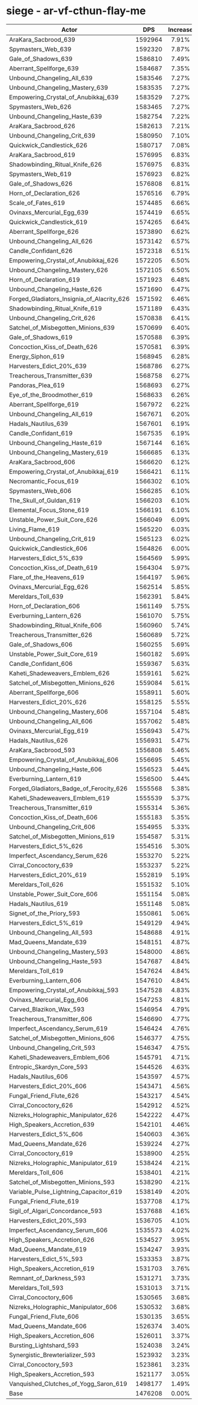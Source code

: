 # siege - ar-vf-cthun-flay-me
| Actor | DPS | Increase |
|---|:---:|:---:|
|AraKara_Sacbrood_639|1592964|7.91%|
|Spymasters_Web_639|1592320|7.87%|
|Gale_of_Shadows_639|1586810|7.49%|
|Aberrant_Spellforge_639|1584687|7.35%|
|Unbound_Changeling_All_639|1583546|7.27%|
|Unbound_Changeling_Mastery_639|1583535|7.27%|
|Empowering_Crystal_of_Anubikkaj_639|1583529|7.27%|
|Spymasters_Web_626|1583465|7.27%|
|Unbound_Changeling_Haste_639|1582754|7.22%|
|AraKara_Sacbrood_626|1582613|7.21%|
|Unbound_Changeling_Crit_639|1580950|7.10%|
|Quickwick_Candlestick_626|1580717|7.08%|
|AraKara_Sacbrood_619|1576995|6.83%|
|Shadowbinding_Ritual_Knife_626|1576975|6.83%|
|Spymasters_Web_619|1576923|6.82%|
|Gale_of_Shadows_626|1576808|6.81%|
|Horn_of_Declaration_626|1576516|6.79%|
|Scale_of_Fates_619|1574485|6.66%|
|Ovinaxs_Mercurial_Egg_639|1574419|6.65%|
|Quickwick_Candlestick_619|1574265|6.64%|
|Aberrant_Spellforge_626|1573890|6.62%|
|Unbound_Changeling_All_626|1573142|6.57%|
|Candle_Confidant_626|1572318|6.51%|
|Empowering_Crystal_of_Anubikkaj_626|1572205|6.50%|
|Unbound_Changeling_Mastery_626|1572105|6.50%|
|Horn_of_Declaration_619|1571923|6.48%|
|Unbound_Changeling_Haste_626|1571690|6.47%|
|Forged_Gladiators_Insignia_of_Alacrity_626|1571592|6.46%|
|Shadowbinding_Ritual_Knife_619|1571189|6.43%|
|Unbound_Changeling_Crit_626|1570838|6.41%|
|Satchel_of_Misbegotten_Minions_639|1570699|6.40%|
|Gale_of_Shadows_619|1570588|6.39%|
|Concoction_Kiss_of_Death_626|1570581|6.39%|
|Energy_Siphon_619|1568945|6.28%|
|Harvesters_Edict_20%_639|1568786|6.27%|
|Treacherous_Transmitter_639|1568758|6.27%|
|Pandoras_Plea_619|1568693|6.27%|
|Eye_of_the_Broodmother_619|1568633|6.26%|
|Aberrant_Spellforge_619|1567972|6.22%|
|Unbound_Changeling_All_619|1567671|6.20%|
|Hadals_Nautilus_639|1567601|6.19%|
|Candle_Confidant_619|1567535|6.19%|
|Unbound_Changeling_Haste_619|1567144|6.16%|
|Unbound_Changeling_Mastery_619|1566685|6.13%|
|AraKara_Sacbrood_606|1566620|6.12%|
|Empowering_Crystal_of_Anubikkaj_619|1566421|6.11%|
|Necromantic_Focus_619|1566302|6.10%|
|Spymasters_Web_606|1566285|6.10%|
|The_Skull_of_Guldan_619|1566203|6.10%|
|Elemental_Focus_Stone_619|1566191|6.10%|
|Unstable_Power_Suit_Core_626|1566049|6.09%|
|Living_Flame_619|1565220|6.03%|
|Unbound_Changeling_Crit_619|1565123|6.02%|
|Quickwick_Candlestick_606|1564826|6.00%|
|Harvesters_Edict_5%_639|1564569|5.99%|
|Concoction_Kiss_of_Death_619|1564304|5.97%|
|Flare_of_the_Heavens_619|1564197|5.96%|
|Ovinaxs_Mercurial_Egg_626|1562514|5.85%|
|Mereldars_Toll_639|1562391|5.84%|
|Horn_of_Declaration_606|1561149|5.75%|
|Everburning_Lantern_626|1561070|5.75%|
|Shadowbinding_Ritual_Knife_606|1560960|5.74%|
|Treacherous_Transmitter_626|1560689|5.72%|
|Gale_of_Shadows_606|1560255|5.69%|
|Unstable_Power_Suit_Core_619|1560182|5.69%|
|Candle_Confidant_606|1559367|5.63%|
|Kaheti_Shadeweavers_Emblem_626|1559161|5.62%|
|Satchel_of_Misbegotten_Minions_626|1559084|5.61%|
|Aberrant_Spellforge_606|1558911|5.60%|
|Harvesters_Edict_20%_626|1558125|5.55%|
|Unbound_Changeling_Mastery_606|1557104|5.48%|
|Unbound_Changeling_All_606|1557062|5.48%|
|Ovinaxs_Mercurial_Egg_619|1556943|5.47%|
|Hadals_Nautilus_626|1556931|5.47%|
|AraKara_Sacbrood_593|1556808|5.46%|
|Empowering_Crystal_of_Anubikkaj_606|1556695|5.45%|
|Unbound_Changeling_Haste_606|1556523|5.44%|
|Everburning_Lantern_619|1556500|5.44%|
|Forged_Gladiators_Badge_of_Ferocity_626|1555568|5.38%|
|Kaheti_Shadeweavers_Emblem_619|1555539|5.37%|
|Treacherous_Transmitter_619|1555314|5.36%|
|Concoction_Kiss_of_Death_606|1555183|5.35%|
|Unbound_Changeling_Crit_606|1554955|5.33%|
|Satchel_of_Misbegotten_Minions_619|1554587|5.31%|
|Harvesters_Edict_5%_626|1554516|5.30%|
|Imperfect_Ascendancy_Serum_626|1553270|5.22%|
|Cirral_Concoctory_639|1553237|5.22%|
|Harvesters_Edict_20%_619|1552819|5.19%|
|Mereldars_Toll_626|1551532|5.10%|
|Unstable_Power_Suit_Core_606|1551154|5.08%|
|Hadals_Nautilus_619|1551148|5.08%|
|Signet_of_the_Priory_593|1550861|5.06%|
|Harvesters_Edict_5%_619|1549129|4.94%|
|Unbound_Changeling_All_593|1548688|4.91%|
|Mad_Queens_Mandate_639|1548151|4.87%|
|Unbound_Changeling_Mastery_593|1548000|4.86%|
|Unbound_Changeling_Haste_593|1547687|4.84%|
|Mereldars_Toll_619|1547624|4.84%|
|Everburning_Lantern_606|1547610|4.84%|
|Empowering_Crystal_of_Anubikkaj_593|1547528|4.83%|
|Ovinaxs_Mercurial_Egg_606|1547253|4.81%|
|Carved_Blazikon_Wax_593|1546954|4.79%|
|Treacherous_Transmitter_606|1546690|4.77%|
|Imperfect_Ascendancy_Serum_619|1546424|4.76%|
|Satchel_of_Misbegotten_Minions_606|1546377|4.75%|
|Unbound_Changeling_Crit_593|1546347|4.75%|
|Kaheti_Shadeweavers_Emblem_606|1545791|4.71%|
|Entropic_Skardyn_Core_593|1544526|4.63%|
|Hadals_Nautilus_606|1543597|4.57%|
|Harvesters_Edict_20%_606|1543471|4.56%|
|Fungal_Friend_Flute_626|1543217|4.54%|
|Cirral_Concoctory_626|1542912|4.52%|
|Nizreks_Holographic_Manipulator_626|1542222|4.47%|
|High_Speakers_Accretion_639|1542101|4.46%|
|Harvesters_Edict_5%_606|1540603|4.36%|
|Mad_Queens_Mandate_626|1539224|4.27%|
|Cirral_Concoctory_619|1538900|4.25%|
|Nizreks_Holographic_Manipulator_619|1538424|4.21%|
|Mereldars_Toll_606|1538401|4.21%|
|Satchel_of_Misbegotten_Minions_593|1538290|4.21%|
|Variable_Pulse_Lightning_Capacitor_619|1538149|4.20%|
|Fungal_Friend_Flute_619|1537708|4.17%|
|Sigil_of_Algari_Concordance_593|1537688|4.16%|
|Harvesters_Edict_20%_593|1536705|4.10%|
|Imperfect_Ascendancy_Serum_606|1535573|4.02%|
|High_Speakers_Accretion_626|1534527|3.95%|
|Mad_Queens_Mandate_619|1534247|3.93%|
|Harvesters_Edict_5%_593|1533353|3.87%|
|High_Speakers_Accretion_619|1531703|3.76%|
|Remnant_of_Darkness_593|1531271|3.73%|
|Mereldars_Toll_593|1531013|3.71%|
|Cirral_Concoctory_606|1530565|3.68%|
|Nizreks_Holographic_Manipulator_606|1530532|3.68%|
|Fungal_Friend_Flute_606|1530135|3.65%|
|Mad_Queens_Mandate_606|1526374|3.40%|
|High_Speakers_Accretion_606|1526011|3.37%|
|Bursting_Lightshard_593|1524038|3.24%|
|Synergistic_Brewterializer_593|1523932|3.23%|
|Cirral_Concoctory_593|1523861|3.23%|
|High_Speakers_Accretion_593|1521177|3.05%|
|Vanquished_Clutches_of_Yogg_Saron_619|1498177|1.49%|
|Base|1476208|0.00%|
